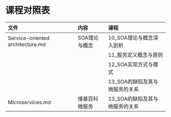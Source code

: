 # 课程对照表

| 文件                             | 内容           | 课程                           |
| :------------------------------- | :------------- | :----------------------------- |
| Service-oriented architecture.md | SOA理论与概念  | 10_SOA理论与概念深入剖析       |
|                                  |                | 11_服务定义概念与原则          |
|                                  |                | 12_SOA实现方式与模式           |
|                                  |                | 13_SOA的缺陷及其与微服务的关系 |
| Microservices.md                 | 维基百科微服务 | 13_SOA的缺陷及其与微服务的关系 |

